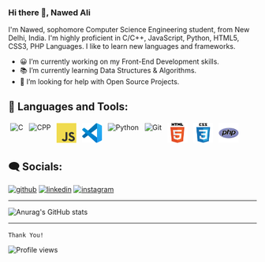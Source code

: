 ### Hi there 👋, Nawed Ali
I'm Nawed, sophomore Computer Science Engineering student, from New Delhi, India. I'm highly proficient in C/C++, JavaScript, Python, HTML5, CSS3, PHP Languages. I like to learn new languages and frameworks.

- 😀 I’m currently working on my Front-End Development skills.
- 📚 I’m currently learning Data Structures & Algorithms.
- 🤔 I’m looking for help with Open Source Projects.

## 🧰 Languages and Tools:
<p>
 <img src="https://raw.githubusercontent.com/jmnote/z-icons/master/svg/c.svg" alt="C" height="40" style="vertical-align:top; margin:4px">
<img src="https://upload.wikimedia.org/wikipedia/commons/thumb/1/18/ISO_C%2B%2B_Logo.svg/1200px-ISO_C%2B%2B_Logo.svg.png" alt="CPP" height="40" style="vertical-align:top; margin:4px">
<img src="https://raw.githubusercontent.com/github/explore/80688e429a7d4ef2fca1e82350fe8e3517d3494d/topics/javascript/javascript.png" alt="Javascript" height="40" style="vertical-align:top; margin:4px">
<img src="https://raw.githubusercontent.com/github/explore/80688e429a7d4ef2fca1e82350fe8e3517d3494d/topics/visual-studio-code/visual-studio-code.png" alt="VS Code" height="40" style="vertical-align:top; margin:4px">
 <img src="https://upload.wikimedia.org/wikipedia/commons/thumb/c/c3/Python-logo-notext.svg/2048px-Python-logo-notext.svg.png" alt="Python" height="40" style="vertical-align:top; margin:4px">
<img src="https://git-scm.com/images/logos/downloads/Git-Icon-1788C.png" alt="Git" height="40" style="vertical-align:top; margin:4px">
<img src="https://raw.githubusercontent.com/github/explore/80688e429a7d4ef2fca1e82350fe8e3517d3494d/topics/html/html.png" alt="HTML" height="40" style="vertical-align:top; margin:4px">
 <img src="https://raw.githubusercontent.com/github/explore/80688e429a7d4ef2fca1e82350fe8e3517d3494d/topics/css/css.png" alt="CSS" height="40" style="vertical-align:top; margin:4px">
 <img src="https://raw.githubusercontent.com/github/explore/80688e429a7d4ef2fca1e82350fe8e3517d3494d/topics/php/php.png" alt="PHP" height="40" style="vertical-align:top; margin:4px">
</p>

## 🗨 Socials:
[<img src='https://cdn.jsdelivr.net/npm/simple-icons@3.0.1/icons/github.svg' alt='github' height='40'>](https://github.com/nawed2611)  [<img src='https://cdn.jsdelivr.net/npm/simple-icons@3.0.1/icons/linkedin.svg' alt='linkedin' height='40'>](https://www.linkedin.com/in/nawedali/)  [<img src='https://cdn.jsdelivr.net/npm/simple-icons@3.0.1/icons/instagram.svg' alt='instagram' height='40'>](https://www.instagram.com/nawed.alli/)  

***
![Anurag's GitHub stats](https://github-readme-stats.vercel.app/api?username=nawed2611&show_icons=true&border_radius=10px&theme=dark)

***
`Thank You!`

![Profile views](https://gpvc.arturio.dev/nawed2611)  
